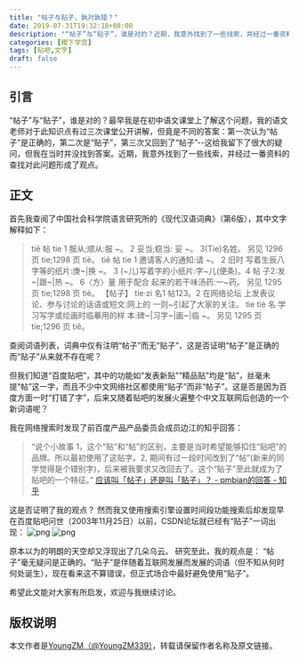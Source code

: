 ```yaml
---
title: "帖子与贴子，孰对孰错？"
date: 2019-07-31T19:32:18+08:00
description: "“帖子”与“贴子”，谁是对的？近期，我意外找到了一些线索，并经过一番资料的查找对此问题形成了观点。"
categories: [稷下学宫]
tags: [贴吧,文字]
draft: false
---
```

## 引言

“帖子”与“贴子”，谁是对的？最早我是在初中语文课堂上了解这个问题，我的语文老师对于此知识点有过三次课堂公开讲解，但竟是不同的答案：第一次认为“帖子”是正确的，第二次是“贴子”，第三次又回到了“帖子”--这给我留下了很大的疑问，但我在当时并没找到答案。近期，我意外找到了一些线索，并经过一番资料的查找对此问题形成了观点。

## 正文

首先我查阅了中国社会科学院语言研究所的《现代汉语词典》（第6版），其中文字解释如下：
>tiē
帖
tie 1 服从;顺从:服 ~。 2 妥当;稳当:
妥 ~。 3(Tie)名姓。
另见 1296 页 tie;1298 页 tiè。
>tiě
帖
tie 1 邀请客人的通知:请 ~。 2 旧时
写着生辰八字等的纸片:庚~|换 ~。 3
(~儿)写着字的小纸片:字~儿(便条)。4 帖
子2:发~|跟~|热 ~。 6〈方〉量 用于配合
起来的若干味汤药:一~药。
另见 1295 页 tie;1298 页 tiè。
【帖子】 tie·zi 名1 帖123。2 在网络论坛
上发表议论、参与讨论的话语或短文:网上的
一则~引起了大家的关注。
>tie
tiè 名 学习写字或绘画时临摹用的样
本:碑~|习字~|画~|临 ~。
另见 1295 页 tie;1296 页 tiě。

查阅词语列表，词典中仅有注明“帖子”而无“贴子”，这是否证明“帖子”是正确的而“贴子”从来就不存在呢？

但我们知道“百度贴吧”，其中的功能如“发表新贴”“精品贴”均是“贴”，丝毫未提“帖”这一字，而且不少中文网络社区都使用“贴子”而非“帖子”。这是否是因为百度方面一时“打错了字”，后来又随着贴吧的发展火遍整个中文互联网后创造的一个新词语呢？

我在网络搜索时发现了前百度产品产品委员会成员边江的知乎回答：
>“说个小故事 1，这个“贴”和“帖”的区别，主要是当时希望能够扣住“贴吧”的品牌。所以最初使用了这贴字。2,  期间有过一段时间改到了“帖”(新来的同学觉得是个错别字)，后来被我要求又改回去了。这个“贴子”至此就成为了贴吧的一个特征。”
[应该叫「帖子」还是叫「贴子」？ - pmbian的回答 - 知乎](https://www.zhihu.com/question/19678782/answer/12925529)

这是否证明了我的观点？
然而我又使用搜索引擎设置时间段功能搜索后却发现早在百度贴吧问世（2003年11月25日）以前，CSDN论坛就已经有“贴子”一词出现：
![png](https://blog.youngzm.com/imgs/tiezi/2020-06-17%20012303.png)
![png](https://blog.youngzm.com/imgs/tiezi/2020-06-17%20012342.png)

原本以为的明朗的天空却又浮现出了几朵乌云。
研究至此，我的观点是：
“帖子”毫无疑问是正确的。“贴子”是伴随着互联网发展而发展的词语（但不知从何时何处诞生），现在看来这不算错误，但正式场合中最好避免使用“贴子”。

希望此文能对大家有所启发，欢迎与我继续讨论。

## 版权说明

本文作者是[YoungZM（@YoungZM339）](https://blog.youngzm.com/)，转载请保留作者名称及原文链接。
